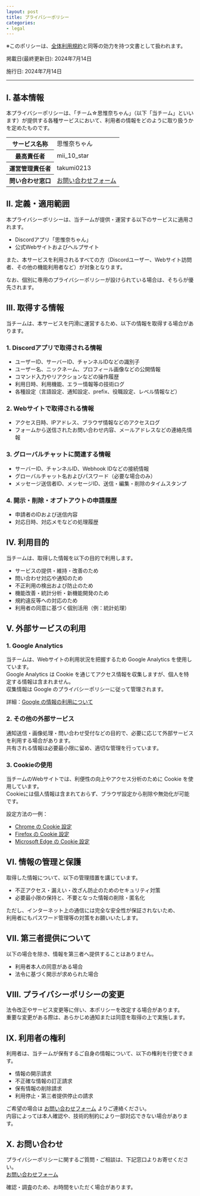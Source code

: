 ```yaml
---
layout: post
title: プライバシーポリシー
categories:
- legal
---
```

※このポリシーは、<a href="{{site.url}}/legal/new-tos" class="a-orange">全体利用規約</a>と同等の効力を持つ文書として扱われます。

掲載日(最終更新日): 2024年7月14日

施行日: 2024年7月14日

---

## I. 基本情報

本プライバシーポリシーは、「チーム☆思惟奈ちゃん」（以下「当チーム」といいます）が提供する各種サービスにおいて、利用者の情報をどのように取り扱うかを定めたものです。

<table>
    <tr>
        <th>サービス名称</th>
        <td>思惟奈ちゃん</td>
    </tr>
    <tr>
        <th>最高責任者</th>
        <td>mii_10_star</td>
    </tr>
    <tr>
        <th>運営管理責任者</th>
        <td>takumi0213</td>
    </tr>
    <tr>
        <th>問い合わせ窓口</th>
        <td><a href="https://support.center.sina-chan.com/" class="a-orange">お問い合わせフォーム</a></td>
    </tr>
</table>

## II. 定義・適用範囲

本プライバシーポリシーは、当チームが提供・運営する以下のサービスに適用されます。

- Discordアプリ「思惟奈ちゃん」
- 公式Webサイトおよびヘルプサイト

また、本サービスを利用されるすべての方（Discordユーザー、Webサイト訪問者、その他の機能利用者など）が対象となります。

なお、個別に専用のプライバシーポリシーが設けられている場合は、そちらが優先されます。

## III. 取得する情報

当チームは、本サービスを円滑に運営するため、以下の情報を取得する場合があります。

### 1. Discordアプリで取得される情報

- ユーザーID、サーバーID、チャンネルIDなどの識別子  
- ユーザー名、ニックネーム、プロフィール画像などの公開情報  
- コマンド入力やリアクションなどの操作履歴  
- 利用日時、利用機能、エラー情報等の技術ログ  
- 各種設定（言語設定、通知設定、prefix、役職設定、レベル情報など）

### 2. Webサイトで取得される情報

- アクセス日時、IPアドレス、ブラウザ情報などのアクセスログ  
- フォームから送信されたお問い合わせ内容、メールアドレスなどの連絡先情報  

### 3. グローバルチャットに関連する情報

- サーバーID、チャンネルID、Webhook IDなどの接続情報  
- グローバルチャット名およびパスワード（必要な場合のみ）  
- メッセージ送信者ID、メッセージID、送信・編集・削除のタイムスタンプ

### 4. 開示・削除・オプトアウトの申請履歴

- 申請者のIDおよび送信内容  
- 対応日時、対応メモなどの処理履歴  

## IV. 利用目的

当チームは、取得した情報を以下の目的で利用します。

- サービスの提供・維持・改善のため  
- 問い合わせ対応や通知のため  
- 不正利用の検出および防止のため  
- 機能改善・統計分析・新機能開発のため  
- 規約違反等への対応のため  
- 利用者の同意に基づく個別活用（例：統計処理）

## V. 外部サービスの利用

### 1. Google Analytics

当チームは、Webサイトの利用状況を把握するため Google Analytics を使用しています。  
Google Analytics は Cookie を通じてアクセス情報を収集しますが、個人を特定する情報は含まれません。  
収集情報は Google のプライバシーポリシーに従って管理されます。

詳細：<a href="https://policies.google.com/technologies/partner-sites?hl=ja" class="a-orange">Google の情報の利用について</a>

### 2. その他の外部サービス

通知送信・画像処理・問い合わせ受付などの目的で、必要に応じて外部サービスを利用する場合があります。  
共有される情報は必要最小限に留め、適切な管理を行っています。

### 3. Cookieの使用

当チームのWebサイトでは、利便性の向上やアクセス分析のために Cookie を使用しています。  
Cookieには個人情報は含まれておらず、ブラウザ設定から削除や無効化が可能です。

設定方法の一例：

- <a href="https://support.google.com/chrome/answer/95647" class="a-orange">Chrome の Cookie 設定</a>  
- <a href="https://support.mozilla.org/ja/kb/clear-cookies-and-site-data-firefox" class="a-orange">Firefox の Cookie 設定</a>  
- <a href="https://support.microsoft.com/ja-jp/windows/microsoft-edge-%E3%81%A7-cookie-%E3%82%92%E7%AE%A1%E7%90%86%E3%81%99%E3%82%8B-%E8%A1%A8%E7%A4%BA-%E8%A8%B1%E5%8F%AF-%E3%83%96%E3%83%AD%E3%83%83%E3%82%AF-%E5%89%8A%E9%99%A4-%E4%BD%BF%E7%94%A8-168dab11-0753-043d-7c16-ede5947fc64d" class="a-orange">Microsoft Edge の Cookie 設定</a>  

## VI. 情報の管理と保護

取得した情報について、以下の管理措置を講じています。

- 不正アクセス・漏えい・改ざん防止のためのセキュリティ対策  
- 必要最小限の保持と、不要となった情報の削除・匿名化  

ただし、インターネット上の通信には完全な安全性が保証されないため、  
利用者にもパスワード管理等の対策をお願いいたします。

## VII. 第三者提供について

以下の場合を除き、情報を第三者へ提供することはありません。

- 利用者本人の同意がある場合  
- 法令に基づく開示が求められた場合  

## VIII. プライバシーポリシーの変更

法令改正やサービス変更等に伴い、本ポリシーを改定する場合があります。  
重要な変更がある際は、あらかじめ通知または同意を取得の上で実施します。

## IX. 利用者の権利

利用者は、当チームが保有するご自身の情報について、以下の権利を行使できます。

- 情報の開示請求  
- 不正確な情報の訂正請求  
- 保有情報の削除請求  
- 利用停止・第三者提供停止の請求  

ご希望の場合は <a href="https://support.center.sina-chan.com/" class="a-orange">お問い合わせフォーム</a> よりご連絡ください。  
内容によっては本人確認や、技術的制約により一部対応できない場合があります。

## X. お問い合わせ

プライバシーポリシーに関するご質問・ご相談は、下記窓口よりお寄せください。  
<a href="https://support.center.sina-chan.com/" class="a-orange">お問い合わせフォーム</a>  

確認・調査のため、お時間をいただく場合があります。
